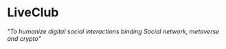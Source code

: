 # LiveClub
_"To humanize digital social interactions binding Social network, metaverse and crypto"_
